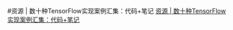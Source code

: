 #资源 | 数十种TensorFlow实现案例汇集：代码+笔记
[资源 | 数十种TensorFlow实现案例汇集：代码+笔记](http://www.cnblogs.com/zhizhan/p/5971423.html)
